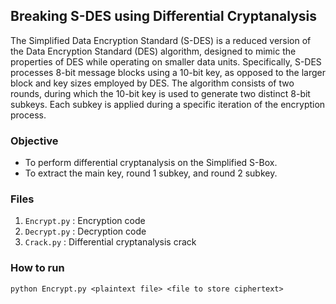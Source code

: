## Breaking S-DES using Differential Cryptanalysis

The Simplified Data Encryption Standard (S-DES) is a reduced version of the Data Encryption Standard (DES) algorithm, designed to mimic the properties of DES while operating on smaller data units. Specifically, S-DES processes 8-bit message blocks using a 10-bit key, as opposed to the larger block and key sizes employed by DES. The algorithm consists of two rounds, during which the 10-bit key is used to generate two distinct 8-bit subkeys. Each subkey is applied during a specific iteration of the encryption process.


### Objective
* To perform differential cryptanalysis on the Simplified S-Box.
* To extract the main key, round 1 subkey, and round 2 subkey.


### Files
1. `Encrypt.py` : Encryption code
2. `Decrypt.py` : Decryption code
3. `Crack.py` : Differential cryptanalysis crack

### How to run
```
python Encrypt.py <plaintext file> <file to store ciphertext>
```